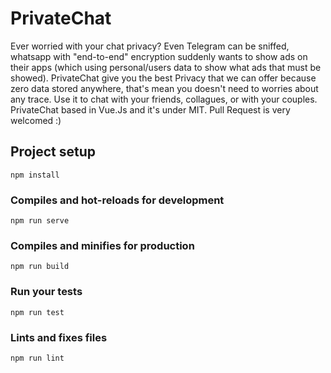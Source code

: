 # PrivateChat
Ever worried with your chat privacy? Even Telegram can be sniffed, whatsapp with "end-to-end" encryption suddenly wants to show ads on their apps (which using personal/users data to show what ads that must be showed). PrivateChat give you the best Privacy that we can offer because zero data stored anywhere, that's mean you doesn't need to worries about any trace. Use it to chat with your friends, collagues, or with your couples. PrivateChat based in Vue.Js and it's under MIT. Pull Request is very welcomed :)

## Project setup
```
npm install
```

### Compiles and hot-reloads for development
```
npm run serve
```

### Compiles and minifies for production
```
npm run build
```

### Run your tests
```
npm run test
```

### Lints and fixes files
```
npm run lint
```
